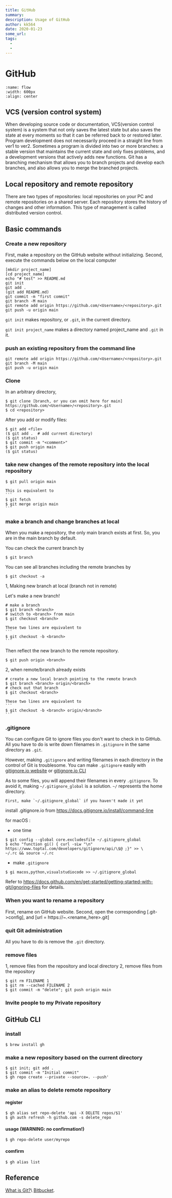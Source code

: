 ```yaml
---
title: GitHub
summary: 
description: Usage of GitHub
author: kk564
date: 2020-01-23
some_url: 
tags:
  - 
  - 
---
```

# GitHub

```{image} ./img/GitHub-flow.png
:name: flow
:width: 600px
:align: center
```

## VCS (version control system)
When developing source code or documentation, VCS(version control system) is a system that not only saves the latest state but also saves the state at every moments so that it can be referred back to or restored later.
Program development does not necessarily proceed in a straight line from ver1 to ver2.
Sometimes a program is divided into two or more branches: a stable version that maintains the current state and only fixes problems, and a development versions that actively adds new functions.
Git has a branching mechanism that allows you to branch projects and develop each branches, and also allows you to merge the branched projects.

## Local repository and remote repository
There are two types of repositories: local repositories on your PC and remote repositories on a shared server. Each repository stores the history of changes and other information. This type of management is called distributed version control.

## Basic commands
### Create a new repository
First, make a repository on the GitHub website without initializing.
Second, execute the commands below on the local computer

```
[mkdir project_name]
[cd project_name]
echo "# test" >> README.md
git init
git add .
(git add README.md)
git commit -m "first commit"
git branch -M main
git remote add origin https://github.com/<Username>/<repository>.git
git push -u origin main
```

`git init` makes repository, or `.git`, in the current directory.

`git init project_name` makes a directory named project_name and `.git` in it. 

### push an existing repository from the command line
```
git remote add origin https://github.com/<Username>/<repository>.git
git branch -M main
git push -u origin main
```

### Clone
In an arbitrary directory,
```
$ git clone [branch, or you can omit here for main] https://github.com/<Username>/<repository>.git
$ cd <repository>
```

After you add or modify files:
```
$ git add <file>
($ git add .  # add current directory)
($ git status)
$ git commit -m "<comment>"
$ git push origin main
($ git status)
```

<!--
### Defference between fork and clone
#### clone
リモートリポジトリをローカルリポジトリに複製すること
#### fork
他人のリポジトリを自分のアカウントのリモートリポジトリにコピーすること
* オリジナルのリポジトリへの貢献が前提
* forkした場合そのリポジトリを所有する開発者に通知される

1. リポジトリAをfork2. forkしたリポジトリBをローカルにclone3. cloneしたリポジトリCで開発し、リポジトリBに反映4. リポジトリAの管理者にPull Requestを送信
-->

### take new changes of the remote repository into the local repository
```
$ git pull origin main
```

````{tip}
This is equivalent to
```
$ git fetch
$ git merge origin main
```
````

### make a branch and change branches at local

When you make a repository, the only main branch exists at first.
So, you are in the main branch by default. 

You can check the current branch by
```
$ git branch
```

You can see all branches including the remote branches by
```
$ git checkout -a
```

1, Making new branch at local (branch not in remote)

Let's make a new branch!
```
# make a branch
$ git branch <branch>
# switch to <branch> from main
$ git checkout <branch>
```

````{tip}
These two lines are equivalent to
```
$ git checkout -b <branch>
```
````

Then reflect the new branch to the remote repository.
```
$ git push origin <branch>
```

2, when remote/branch already exists
```
# create a new local branch pointing to the remote branch
$ git branch <branch> origin/<branch>
# check out that branch
$ git checkout <branch>
```

````{tip}
These two lines are equivalent to
```
$ git checkout -b <branch> origin/<branch>
```
````




### .gitignore

You can configure Git to ignore files you don't want to check in to GitHub.
All you have to do is write down filenames in `.gitignore` in the same directory as `.git`.

However, making `.gitignore` and writing filenames in each directory in the control of Git is troublesome. You can make `.gitignore` easily with [gitignore.io website](https://www.toptal.com/developers/gitignore) or [gitignore.io CLI](https://docs.gitignore.io)

As to some files, you will append their filenames in every `.gitignore`.
To avoid it, making `~/.gitignore_global` is a solution. `~/` represents the home directory.

```{note}
First, make `~/.gitignore_global` if you haven't made it yet
```
install .gitignore.io from https://docs.gitignore.io/install/command-line

for macOS :

- one time
```
$ git config --global core.excludesfile ~/.gitignore_global       
$ echo "function gi() { curl -sLw "\n" https://www.toptal.com/developers/gitignore/api/\$@ ;}" >> \
~/.rc && source ~/.rc
```

- make `.gitignore`
```
$ gi macos,python,visualstudiocode >> ~/.gitignore_global
```
Refer to https://docs.github.com/en/get-started/getting-started-with-git/ignoring-files for details.


### When you want to rename a repository
First, rename on GitHub website.
Second, open the corresponding [.git->config], and [url = https://~.<rename_here>.git]


### quit Git administration

All you have to do is remove the `.git` directory.


### remove files
1, remove files from the repository and local directory
2, remove files from the repository

```
$ git rm FILENAME 1
$ git rm --cached FILENAME 2
$ git commit -m "delete"; git push origin main
```


### Invite people to my Private repository





## GitHub CLI
### install
```
$ brew install gh
```
### make a new repository based on the current directory
```
$ git init; git add .
$ git commit -m "Initial commit"
$ gh repo create --private --source=. --push'
```
### make an alias to delete remote repository
#### register
```
$ gh alias set repo-delete 'api -X DELETE repos/$1'
$ gh auth refresh -h github.com -s delete_repo
```
#### usage (WARNING: no confirmation!)
```
$ gh repo-delete user/myrepo
```

#### comfirm
```
$ gh alias list
```


## Reference
[What is Git?](https://git-scm.com/book/en/v2/Getting-Started-What-is-Git%3F)\\
[Bitbucket](https://www.atlassian.com/git/tutorials).